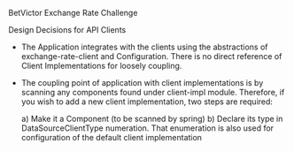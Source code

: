 BetVictor Exchange Rate Challenge

Design Decisions for API Clients

* The Application integrates with the clients using the abstractions of exchange-rate-client 
  and Configuration. There is no direct reference of Client Implementations for loosely coupling.

* The coupling point of application with client implementations is by scanning any components
  found under client-impl module. Therefore, if you wish to add a new client implementation,
  two steps are required:
  
  a) Make it a Component (to be scanned by spring)
  b) Declare its type in DataSourceClientType numeration. That enumeration is also used for
     configuration of the default client implementation


